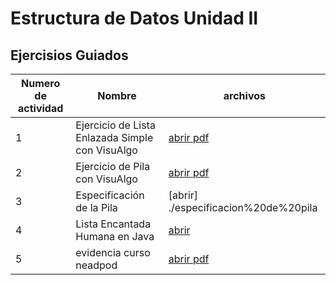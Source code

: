 # Estructura de Datos Unidad II

## Ejercisios Guiados

| Numero de actividad | Nombre | archivos |
|--------|------|--------------------------|
| 1    |Ejercicio de Lista Enlazada Simple con VisuAlgo  | [abrir pdf](./listencantada.pdf) |
| 2   | Ejercicio de Pila con VisuAlgo | [abrir pdf](./pilas.pdf) |
| 3    |Especificación de la Pila| [abrir] ./especificacion%20de%20pila |
| 4    |Lista Encantada Humana en Java| [abrir](./listaencantantada.pdf)|
| 5 | evidencia curso neadpod| [abrir pdf](./nearpod.pdf) |
